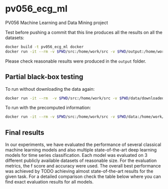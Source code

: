 # pv056_ecg_ml
PV056 Machine Learning and Data Mining project

Test before pushing a commit that this line produces all the results on all the datasets:
```bash
docker build -t pv056_ecg_ml docker
docker run -it --rm -v $PWD/src:/home/work/src -v $PWD/output:/home/work/output pv056_ecg_ml python3 main.py  
```
Please check reasonable results were produced in the `output` folder.

## Partial black-box testing
To run without downloading the data again:
```bash
docker run -it --rm  -v $PWD/src:/home/work/src -v $PWD/data/downloaded:/home/work/data/downloaded -v $PWD/output:/home/work/output pv056_ecg_ml python3 main.py
```

To run with the precomputed information:
```bash
docker run -it --rm -v $PWD/src:/home/work/src -v $PWD/data:/home/work/data -v $PWD/output:/home/work/output pv056_ecg_ml python3 main.py
```

## Final results

In our experiments, we have evaluated the performance of several classical machine learning models and also multiple state-of-the-art deep learning models for time series classification. Each model was evaluated on 3 different publicly available datasets of reasonable size. For the evaluation metrics, the f score and accuracy were used.
The overall best performance was achieved by TODO achieving almost state-of-the-art results for the given task.
For a detailed comparison check the table below where you can find exact evaluation results for all models.
